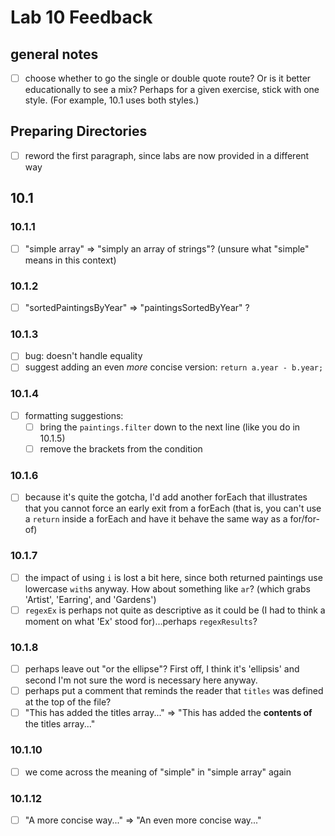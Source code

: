 # Lab 10 Feedback

## general notes

- [ ] choose whether to go the single or double quote route? Or is it better educationally to see a mix? Perhaps for a given exercise, stick with one style. (For example, 10.1 uses both styles.)

## Preparing Directories

- [ ] reword the first paragraph, since labs are now provided in a different way

## 10.1

### 10.1.1

- [ ] "simple array" => "simply an array of strings"? (unsure what "simple" means in this context)

### 10.1.2

- [ ] "sortedPaintingsByYear" => "paintingsSortedByYear" ? 

### 10.1.3

- [ ] bug: doesn't handle equality
- [ ] suggest adding an even _more_ concise version: `return a.year - b.year;`

### 10.1.4

- [ ] formatting suggestions: 
  - [ ] bring the `paintings.filter` down to the next line (like you do in 10.1.5)
  - [ ] remove the brackets from the condition

### 10.1.6

- [ ] because it's quite the gotcha, I'd add another forEach that illustrates that you cannot force an early exit from a forEach (that is, you can't use a `return` inside a forEach and have it behave the same way as a for/for-of)

### 10.1.7

- [ ] the impact of using `i` is lost a bit here, since both returned paintings use lowercase `with`s anyway. How about something like `ar`? (which grabs 'Artist', 'Earring', and 'Gardens')
- [ ] `regexEx` is perhaps not quite as descriptive as it could be (I had to think a moment on what 'Ex' stood for)...perhaps `regexResults`?

### 10.1.8

- [ ] perhaps leave out "or the ellipse"? First off, I think it's 'ellipsis' and second I'm not sure the word is necessary here anyway.
- [ ] perhaps put a comment that reminds the reader that `titles` was defined at the top of the file?
- [ ] "This has added the titles array..." => "This has added the **contents of** the titles array..."

### 10.1.10

- [ ] we come across the meaning of "simple" in "simple array" again

### 10.1.12

- [ ] "A more concise way..." => "An even more concise way..."